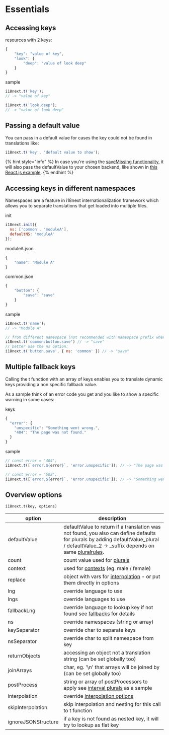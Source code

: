 # Essentials

## Accessing keys

resources with 2 keys:

```javascript
{
    "key": "value of key",
    "look": {
        "deep": "value of look deep"
    }
}
```

sample

```javascript
i18next.t('key');
// -> "value of key"

i18next.t('look.deep');
// -> "value of look deep"
```

## Passing a default value

You can pass in a default value for cases the key could not be found in translations like:

```javascript
i18next.t('key', 'default value to show');
```

{% hint style="info" %}
In case you're using the [saveMissing functionality](../overview/configuration-options.md#missing-keys), it will also pass the defaultValue to your chosen backend, like shown in [this React.js example](https://github.com/locize/react-tutorial).
{% endhint %}

## Accessing keys in different namespaces

Namespaces are a feature in i18next internationalization framework which allows you to separate translations that get loaded into multiple files.

init

```javascript
i18next.init({
  ns: ['common', 'moduleA'],
  defaultNS: 'moduleA'
});
```

moduleA.json

```javascript
{
    "name": "Module A"
}
```

common.json

```javascript
{
    "button": {
        "save": "save"
    }
}
```

sample

```javascript
i18next.t('name');
// -> "Module A"

// from different namespace (not recommended with namespace prefix when used in combination with natural language keys)
i18next.t('common:button.save') // -> "save"
// better use the ns option:
i18next.t('button.save', { ns: 'common' }) // -> "save"
```

## Multiple fallback keys

Calling the t function with an array of keys enables you to translate dynamic keys providing a non specific fallback value.

As a sample think of an error code you get and you like to show a specific warning in some cases:

keys

```javascript
{
  "error": {
    "unspecific": "Something went wrong.",
    "404": "The page was not found."
  }
}
```

sample

```javascript
// const error = '404';
i18next.t([`error.${error}`, 'error.unspecific']); // -> "The page was not found"

// const error = '502';
i18next.t([`error.${error}`, 'error.unspecific']); // -> "Something went wrong"
```

## Overview options

`i18next.t(key, options)`

| option              | description                                                                                                                                                                                             |
| ------------------- | ------------------------------------------------------------------------------------------------------------------------------------------------------------------------------------------------------- |
| defaultValue        | defaultValue to return if a translation was not found, you also can define defaults for plurals by adding defaultValue\_plural / defaultValue\_2 -> \_suffix depends on same [pluralrules](plurals.md). |
| count               | count value used for [plurals](plurals.md)                                                                                                                                                              |
| context             | used for [contexts](context.md) (eg. male / female)                                                                                                                                                     |
| replace             | object with vars for [interpolation](interpolation.md) - or put them directly in options                                                                                                                |
| lng                 | override language to use                                                                                                                                                                                |
| lngs                | override languages to use                                                                                                                                                                               |
| fallbackLng         | override language to lookup key if not found see [fallbacks](../principles/fallback.md) for details                                                                                                     |
| ns                  | override namespaces (string or array)                                                                                                                                                                   |
| keySeparator        | override char to separate keys                                                                                                                                                                          |
| nsSeparator         | override char to split namespace from key                                                                                                                                                               |
| returnObjects       | accessing an object not a translation string (can be set globally too)                                                                                                                                  |
| joinArrays          | char, eg. '\n' that arrays will be joined by (can be set globally too)                                                                                                                                  |
| postProcess         | string or array of postProcessors to apply see  [interval plurals](plurals.md) as a sample                                                                                                              |
| interpolation       | override [interpolation options](interpolation.md)                                                                                                                                                      |
| skipInterpolation   | skip interpolation and nesting for this call to t function                                                                                                                                              |
| ignoreJSONStructure | if a key is not found as nested key, it will try to lookup as flat key                                                                                                                                  |

